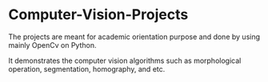 # Computer-Vision-Projects
The projects are meant for academic orientation purpose and done by using mainly OpenCv on Python.

It demonstrates the computer vision algorithms such as morphological operation, segmentation, homography, and etc.
